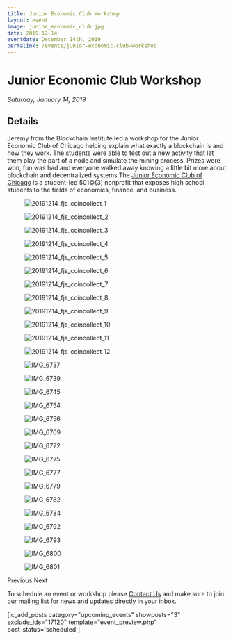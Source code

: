 ```yaml
---
title: Junior Economic Club Workshop
layout: event
image: junior_economic_club.jpg
date: 2019-12-14
eventdate: December 14th, 2019
permalink: /events/junior-economic-club-workshop
---
```

<h1 data-ce-key="536"><b data-ce-key="537">Junior Economic Club Workshop<br /></b></h1><p data-ce-key="538"><i data-ce-key="539">Saturday, January 14, 2019 <br /></i></p><h2>Details</h2>Jeremy from the Blockchain Institute led a workshop for the Junior Economic Club of Chicago helping explain what exactly a blockchain is and how they work. The students were able to test out a new activity that let them play the part of a node and simulate the mining process. Prizes were won, fun was had and everyone walked away knowing a little bit more about blockchain and decentralized systems.The <a href="https://www.junioreconomicclub.org/home" target="_blank" rel="noopener noreferrer">Junior Economic Club of Chicago</a> is a student-led 501©(3) nonprofit that exposes high school students to the fields of economics, finance, and business.		
				<figure><img src="https://theblockchaininstitute.org/wp-content/uploads/2019/12/20191214_fjs_coincollect_1-683x1024.jpg" alt="20191214_fjs_coincollect_1" /></figure><figure><img src="https://theblockchaininstitute.org/wp-content/uploads/2019/12/20191214_fjs_coincollect_2-1024x683.jpg" alt="20191214_fjs_coincollect_2" /></figure><figure><img src="https://theblockchaininstitute.org/wp-content/uploads/2019/12/20191214_fjs_coincollect_3-1024x683.jpg" alt="20191214_fjs_coincollect_3" /></figure><figure><img src="https://theblockchaininstitute.org/wp-content/uploads/2019/12/20191214_fjs_coincollect_4-1024x683.jpg" alt="20191214_fjs_coincollect_4" /></figure><figure><img src="https://theblockchaininstitute.org/wp-content/uploads/2019/12/20191214_fjs_coincollect_5-1024x683.jpg" alt="20191214_fjs_coincollect_5" /></figure><figure><img src="https://theblockchaininstitute.org/wp-content/uploads/2019/12/20191214_fjs_coincollect_6-1024x683.jpg" alt="20191214_fjs_coincollect_6" /></figure><figure><img src="https://theblockchaininstitute.org/wp-content/uploads/2019/12/20191214_fjs_coincollect_7-1024x683.jpg" alt="20191214_fjs_coincollect_7" /></figure><figure><img src="https://theblockchaininstitute.org/wp-content/uploads/2019/12/20191214_fjs_coincollect_8-1024x683.jpg" alt="20191214_fjs_coincollect_8" /></figure><figure><img src="https://theblockchaininstitute.org/wp-content/uploads/2019/12/20191214_fjs_coincollect_9-1024x683.jpg" alt="20191214_fjs_coincollect_9" /></figure><figure><img src="https://theblockchaininstitute.org/wp-content/uploads/2019/12/20191214_fjs_coincollect_10-683x1024.jpg" alt="20191214_fjs_coincollect_10" /></figure><figure><img src="https://theblockchaininstitute.org/wp-content/uploads/2019/12/20191214_fjs_coincollect_11-683x1024.jpg" alt="20191214_fjs_coincollect_11" /></figure><figure><img src="https://theblockchaininstitute.org/wp-content/uploads/2019/12/20191214_fjs_coincollect_12-1024x683.jpg" alt="20191214_fjs_coincollect_12" /></figure><figure><img src="https://theblockchaininstitute.org/wp-content/uploads/2019/12/IMG_6737-1024x683.jpg" alt="IMG_6737" /></figure><figure><img src="https://theblockchaininstitute.org/wp-content/uploads/2019/12/IMG_6739-1024x683.jpg" alt="IMG_6739" /></figure><figure><img src="https://theblockchaininstitute.org/wp-content/uploads/2019/12/IMG_6745-1024x683.jpg" alt="IMG_6745" /></figure><figure><img src="https://theblockchaininstitute.org/wp-content/uploads/2019/12/IMG_6754-1024x683.jpg" alt="IMG_6754" /></figure><figure><img src="https://theblockchaininstitute.org/wp-content/uploads/2019/12/IMG_6756-1024x683.jpg" alt="IMG_6756" /></figure><figure><img src="https://theblockchaininstitute.org/wp-content/uploads/2019/12/IMG_6769-1024x683.jpg" alt="IMG_6769" /></figure><figure><img src="https://theblockchaininstitute.org/wp-content/uploads/2019/12/IMG_6772-1-1024x683.jpg" alt="IMG_6772" /></figure><figure><img src="https://theblockchaininstitute.org/wp-content/uploads/2019/12/IMG_6775-819x1024.jpg" alt="IMG_6775" /></figure><figure><img src="https://theblockchaininstitute.org/wp-content/uploads/2019/12/IMG_6777-1024x683.jpg" alt="IMG_6777" /></figure><figure><img src="https://theblockchaininstitute.org/wp-content/uploads/2019/12/IMG_6779-1024x683.jpg" alt="IMG_6779" /></figure><figure><img src="https://theblockchaininstitute.org/wp-content/uploads/2019/12/IMG_6782-1024x683.jpg" alt="IMG_6782" /></figure><figure><img src="https://theblockchaininstitute.org/wp-content/uploads/2019/12/IMG_6784-1024x683.jpg" alt="IMG_6784" /></figure><figure><img src="https://theblockchaininstitute.org/wp-content/uploads/2019/12/IMG_6792-1024x683.jpg" alt="IMG_6792" /></figure><figure><img src="https://theblockchaininstitute.org/wp-content/uploads/2019/12/IMG_6793-1024x683.jpg" alt="IMG_6793" /></figure><figure><img src="https://theblockchaininstitute.org/wp-content/uploads/2019/12/IMG_6800-1024x683.jpg" alt="IMG_6800" /></figure><figure><img src="https://theblockchaininstitute.org/wp-content/uploads/2019/12/IMG_6801-1024x683.jpg" alt="IMG_6801" /></figure>			
						Previous
						Next
		<p>To schedule an event or workshop please <a href="/contact-us/" data-ce-key="545">Contact Us</a> and make sure to join our mailing list for news and updates directly in your inbox.</p><p>[ic_add_posts category="upcoming_events" showposts="3" exclude_ids="17120" template="event_preview.php" post_status='scheduled']</p>
